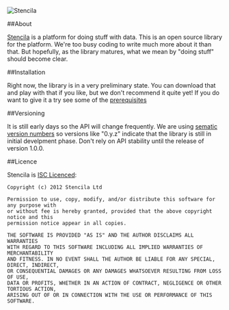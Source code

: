 ![Stencila](http://stenci.la/images/logoname.png)
 
##About
 
[Stencila](http://stenci.la) is a platform for doing stuff with data. 
This is an open source library for the platform. 
We're too busy coding to write much more about it than that. 
But hopefully, as the library matures, what we mean by "doing stuff" should become clear.

##Installation

Right now, the library is in a very preliminary state. 
You can download that and play with that if you like, but we don't recommend it quite yet!
If you do want to give it a try see some of the [prerequisites](https://github.com/stencila/stencila/tree/master/cpp/requirements)

##Versioning

It is still early days so the API will change frequently. 
We are using [sematic version numbers](http://semver.org/) so versions like "0.y.z" indicate that the library is still in initial develpment phase. 
Don't rely on API stability until the release of version 1.0.0.

##Licence

Stencila is [ISC Licenced](http://en.wikipedia.org/wiki/ISC_license):

	Copyright (c) 2012 Stencila Ltd

	Permission to use, copy, modify, and/or distribute this software for any purpose with
	or without fee is hereby granted, provided that the above copyright notice and this
	permission notice appear in all copies.

	THE SOFTWARE IS PROVIDED "AS IS" AND THE AUTHOR DISCLAIMS ALL WARRANTIES
	WITH REGARD TO THIS SOFTWARE INCLUDING ALL IMPLIED WARRANTIES OF MERCHANTABILITY
	AND FITNESS. IN NO EVENT SHALL THE AUTHOR BE LIABLE FOR ANY SPECIAL, DIRECT, INDIRECT,
	OR CONSEQUENTIAL DAMAGES OR ANY DAMAGES WHATSOEVER RESULTING FROM LOSS OF USE,
	DATA OR PROFITS, WHETHER IN AN ACTION OF CONTRACT, NEGLIGENCE OR OTHER TORTIOUS ACTION,
	ARISING OUT OF OR IN CONNECTION WITH THE USE OR PERFORMANCE OF THIS SOFTWARE.
